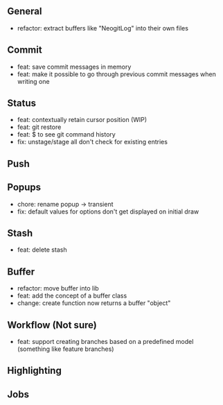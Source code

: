 ## General

* refactor: extract buffers like "NeogitLog" into their own files

## Commit

* feat: save commit messages in memory
* feat: make it possible to go through previous commit messages when writing one

## Status

* feat: contextually retain cursor position (WIP)
* feat: git restore
* feat: $ to see git command history
* fix: unstage/stage all don't check for existing entries

## Push

## Popups

* chore: rename popup -> transient
* fix: default values for options don't get displayed on initial draw

## Stash

* feat: delete stash

## Buffer

* refactor: move buffer into lib
* feat: add the concept of a buffer class 
* change: create function now returns a buffer "object"

## Workflow (Not sure)

* feat: support creating branches based on a predefined model (something like feature branches)

## Highlighting

## Jobs
